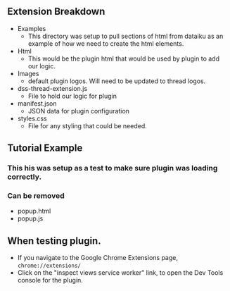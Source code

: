 ## Extension Breakdown
- Examples
    - This directory was setup to pull sections of html from dataiku as an example of how we need to create the html elements.
- Html
    - This would be the plugin html that would be used by plugin to add our logic.
- Images
    - default plugin logos. Will need to be updated to thread logos.
- dss-thread-extension.js
    - File to hold our logic for plugin
- manifest.json
    - JSON data for plugin configuration
- styles.css
    - File for any styling that could be needed.

## Tutorial Example
### This his was setup as a test to make sure plugin was loading correctly.
### Can be removed
- popup.html
- popup.js

## When testing plugin.
- If you navigate to the Google Chrome Extensions page, ```chrome://extensions/```
- Click on the "inspect views service worker" link, to open the Dev Tools console for the plugin.